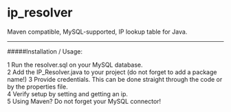 # ip_resolver
Maven compatible, MySQL-supported, IP lookup table for Java.

---

#####Installation / Usage:

1 Run the resolver.sql on your MySQL database.  
2 Add the IP_Resolver.java to your project (do not forget to add a package name!)
3 Provide credentials. This can be done straight through the code or by the properties file.   
4 Verify setup by setting and getting an ip.  
5 Using Maven? Do not forget your MySQL connector!
